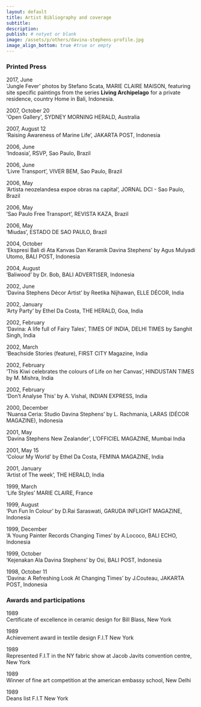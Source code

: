 ```yaml
---
layout: default
title: Artist Bibliography and coverage
subtitle:
description:
publish: # notyet or blank
image: /assets/p/others/davina-stephens-profile.jpg
image_align_bottom: true #true or empty
---
```


### Printed Press


2017, June  
'Jungle Fever' photos by Stefano Scata, MARIE CLAIRE MAISON, featuring site specific paintings from the series **Living Archipelago** for a private residence, country Home in Bali, Indonesia.

2007, October 20   
'Open Gallery', SYDNEY MORNING HERALD, Australia

2007, August 12   
‘Raising Awareness of Marine Life’, JAKARTA POST, Indonesia

2006, June    
‘Indoasia’, RSVP, Sao Paulo, Brazil

2006, June    
‘Livre Transport’, VIVER BEM, Sao Paulo, Brazil

2006, May   
‘Artista neozelandesa expoe obras na capital’, JORNAL DCI - Sao Paulo, Brazil

2006, May   
‘Sao Paulo Free Transport’, REVISTA KAZA, Brazil

2006, May   
‘Miudas’, ESTADO DE SAO PAULO, Brazil

2004, October   
‘Ekspresi Bali di Ata Kanvas Dan Keramik Davina Stephens’ by Agus Mulyadi Utomo, BALI POST,  Indonesia

2004, August   
‘Baliwood’ by Dr. Bob, BALI ADVERTISER, Indonesia

2002, June   
‘Davina Stephens Décor Artist’ by Reetika Nijhawan, ELLE DÉCOR, India

2002, January   
‘Arty Party’ by Ethel Da Costa, THE HERALD, Goa, India

2002, February   
‘Davina: A life full of Fairy Tales’, TIMES OF INDIA, DELHI TIMES by Sanghit Singh, India

2002, March   
‘Beachside Stories (feature), FIRST CITY Magazine, India

2002, February   
‘This Kiwi celebrates the colours of Life on her Canvas’, HINDUSTAN TIMES by M. Mishra, India

2002, February   
‘Don’t Analyse This’ by A. Vishal, INDIAN EXPRESS, India

2000, December   
‘Nuansa Ceria: Studio Davina Stephens’ by L. Rachmania, LARAS (DÉCOR MAGAZINE), Indonesia

2001, May   
‘Davina Stephens New Zealander’, L’OFFICIEL MAGAZINE, Mumbai India

2001, May 15   
‘Colour My World’ by Ethel Da Costa, FEMINA MAGAZINE, India

2001, January   
‘Artist of The week’, THE HERALD, India

1999, March   
‘Life Styles’ MARIE CLAIRE, France

1999, August   
‘Pun Fun In Colour’ by D.Rai Saraswati, GARUDA INFLIGHT MAGAZINE, Indonesia

1999, December   
‘A Young Painter Records Changing Times’ by A.Lococo, BALI ECHO, Indonesia

1999, October   
‘Kejenakan Ala Davina Stephens’ by Osi, BALI POST, Indonesia

1998, October 11   
‘Davina: A Refreshing Look At Changing Times’ by J.Couteau, JAKARTA POST, Indonesia



### Awards and participations

1989   
Certificate of excellence in ceramic design for Bill Blass, New York

1989   
Achievement award in textile design F.I.T New York

1989   
Represented F.I.T in the NY fabric show at Jacob Javits convention centre, New York

1989   
Winner of fine art competition at the american embassy school, New Delhi

1989   
Deans list F.I.T New York
